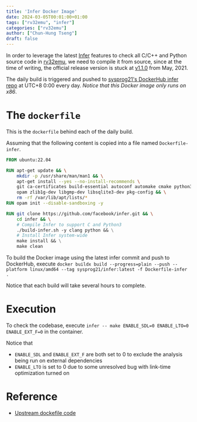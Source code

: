 ```yaml
---
title: 'Infer Docker Image'
date: 2024-03-05T00:01:00+01:00
tags: ["rv32emu", "infer"]
categories: ["rv32emu"]
author: ["Chun-Hung Tseng"]
draft: false
---
```


In order to leverage the latest [Infer](https://github.com/facebook/infer) features to check all C/C++ and Python source code in [rv32emu](https://github.com/sysprog21/rv32emu), we need to compile it from source, since at the time of writing, the official release version is stuck at [v1.1.0](https://github.com/facebook/infer/releases/tag/v1.1.0) from May, 2021. 

The daily build is triggered and pushed to [sysprog21's DockerHub infer repo](https://hub.docker.com/repository/docker/sysprog21/infer/general) at UTC+8 0:00 every day. *Notice that this Docker image only runs on x86*.

# The `dockerfile`

This is the `dockerfile` behind each of the daily build.

Assuming that the following content is copied into a file named `Dockerfile-infer`.

```dockerfile
FROM ubuntu:22.04

RUN apt-get update && \
    mkdir -p /usr/share/man/man1 && \
    apt-get install --yes --no-install-recommends \
    git ca-certificates build-essential autoconf automake cmake python3 curl sqlite3 \
    opam zlib1g-dev libgmp-dev libsqlite3-dev pkg-config && \
    rm -rf /var/lib/apt/lists/*
RUN opam init --disable-sandboxing -y

RUN git clone https://github.com/facebook/infer.git && \
    cd infer && \
    # Compile Infer to support C and Python3
    ./build-infer.sh -y clang python && \
    # Install Infer system-wide
    make install && \
    make clean

```

To build the Docker image using the latest infer commit and push to DockerHub, execute `docker buildx build --progress=plain --push --platform linux/amd64 --tag sysprog21/infer:latest -f Dockerfile-infer .` 

Notice that each build will take several hours to complete.

# Execution

To check the codebase, execute `infer -- make ENABLE_SDL=0 ENABLE_LTO=0 ENABLE_EXT_F=0` in the container.

Notice that
- `ENABLE_SDL` and `ENABLE_EXT_F` are both set to 0 to exclude the analysis being run on external dependencies
- `ENABLE_LTO` is set to 0 due to some unresolved bug with link-time optimization turned on

# Reference
- [Upstream dockefile code](https://github.com/facebook/infer/commit/e4c65eb2a1851fb8aa02c1f632dc1a8274189b28)
